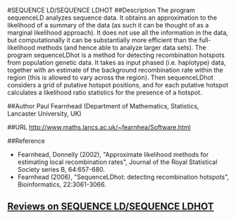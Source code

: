 #SEQUENCE LD/SEQUENCE LDHOT
##Description
The program sequenceLD analyzes sequence data. It obtains an approximation to the likelihood of a summary of the data (as such it can be thought of as a marginal likelihood approach). It does not use all the information in the data, but computationally it can be substantially more efficient than the full-likelihood methods (and hence able to analyze larger data sets). 
 The program sequenceLDhot is a method for detecting recombination hotspots from population genetic data. It takes as input phased (i.e. haplotype) data, together with an estimate of the background recombination rate within the region (this is allowed to vary across the region). Then sequenceLDhot considers a grid of putative hotspot positions, and for each putative hotspot calculates a likelihood ratio statistics for the presence of a hotspot.

##Author
Paul Fearnhead (Department of Mathematics, Statistics, Lancaster University, UK)

##URL
http://www.maths.lancs.ac.uk/~fearnhea/Software.html

##Reference
* Fearnhead, Donnelly (2002), "Approximate likelihood methods for estimating local recombination rates", Journal of the Royal Statistical Society series B, 64:657-680.
* Fearnhead (2006), "SequenceLDhot: detecting recombination hotspots", Bioinformatics, 22:3061-3066.


## [Reviews on SEQUENCE LD/SEQUENCE LDHOT](https://github.com/gaow/genetic-analysis-software/issues/502)